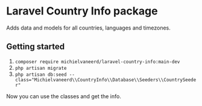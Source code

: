 # Laravel Country Info package

Adds data and models for all countries, languages and timezones.

## Getting started

1. `composer require michielvaneerd/laravel-country-info:main-dev`
2. `php artisan migrate`
3. `php artisan db:seed --class="Michielvaneerd\\CountryInfo\\Database\\Seeders\\CountrySeeder"`

Now you can use the classes and get the info.